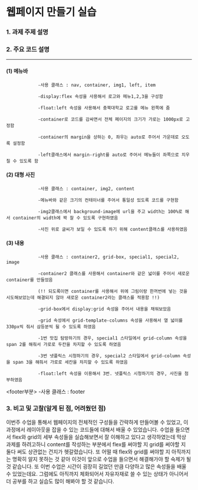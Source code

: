 # 웹페이지 만들기 실습 
### 1. 과제 주제 설명
### 2. 주요 코드 설명
-------------------------------------------------------------------

 #### (1) 메뉴바

                -사용 클래스 : nav, container, img1, left, item

                -display:flex 속성을 사용해서 로고와 메뉴1,2,3을 구성함

                -float:left 속성을 사용해서 충북대학교 로고를 메뉴 왼쪽에 줌

                -container로 코드를 감싸면서 전체 페이지의 크기가 가로는 1000px로 고정함

                -container의 margin을 상하는 0, 좌우는 auto로 주어서 가운데로 오도록 설정함

                -left클래스에서 margin-right를 auto로 주어서 메뉴들이 좌쪽으로 치우칠 수 있도록 함


  #### (2) 대형 사진

                -사용 클래스 : container, img2, content

                -메뉴바와 같은 크기의 컨테이너를 주어서 통일성 있도록 코드를 구현함

                -img2클래스에서 background-image에 url을 주고 width는 100%로 해서 container의 width에 꽉 찰 수 있도록 구현하였음

                -사진 위로 글씨가 보일 수 있도록 하기 위해 content클래스를 사용하였음


#### (3) 내용

                -사용 클래스 : container2, grid-box, special1, special2, image

                -container2 클래스를 사용해서 container와 같은 넓이를 주어서 새로운 container를 만들었음

                (!! 되도록이면 container를 사용해서 위에 그림이랑 한꺼번에 넣는 것을 시도해보았는데 해결되지 않아 새로운 container2라는 클래스를 적용함 !!)

                -grid-box에서 display:grid 속성을 주어서 내용을 채워보았음

                -grid 속성에서 grid-template-columns 속성을 사용해서 열 넓이를 330px씩 줘서 삼등분씩 될 수 있도록 하였음

                -1번 맛집 탐방하기의 경우, special1 스타일에서 grid-column 속성을 span 2를 해줘서 가로로 두칸을 차지할 수 있도록 하였음

                -3번 넷플릭스 시청하기의 경우, special2 스타일에서 grid-column 속성을 span 3을 해줘서 가로로 세칸을 차지할 수 있도록 하였음

                -float:left 속성을 이용해서 3번. 넷플릭스 시청하기의 경우, 사진을 첨부하였음


 <footer부분>
 -사용 클래스 : footer 


### 3. 비고 및 고찰(알게 된 점, 어려웠던 점)
  이번주 수업을 통해서 웹페이지의 전체적인 구성들을 간략하게 만들어볼 수 있었고, 이 과정에서 레이아웃을 잡을 수 있는 코드들에 대해서 배울 수 있었습니다. 
 수업을 들으면서 flex와 grid의 세부 속성들을 실습해보면서 잘 이해하고 있다고 생각하였는데 막상 과제를 하려고하니 content를 작성하는 부분에서 flex를 써야할 지 grid를 써야할 지 둘다 써도 상관없는 건지가 헷갈렸습니다. 또 어떨 때 flex와 grid를 써야할 지 아직까지는 명확히 알지 못하는 것 같아 이것이 앞으로 수업을 들으면서 해결해가야 할 숙제가 될 것 같습니다. 또 이번 수업은 시간이 굉장히 길었던 만큼 다양하고 많은 속성들을 배울 수 있었는데요. 그럼에도 아직까지 체화되어서 자유자재로 쓸 수 있는 상태가 아니어서 더 공부를 하고 실습도 많이 해봐야 할 것 같습니다.
